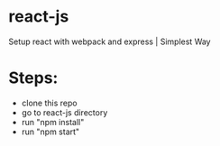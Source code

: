 # react-js
Setup react with webpack and express | Simplest Way
# Steps:

* clone this repo
* go to react-js directory
* run "npm install"
* run "npm start"
